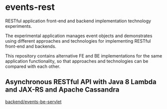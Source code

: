 events-rest
===========

RESTful application front-end and backend implementation technology experiments.

The experimental application manages event objects and demonstrates using different approaches and technologies for implementing RESTful front-end and backends.

This repository contains alternative FE and BE implementations for the same application functionality, so that approaches and technologies can be compared with each other.


## Asynchronous RESTful API with Java 8 Lambda and JAX-RS and Apache Cassandra
[backend/events-be-servlet](backend/events-be-servlet)
